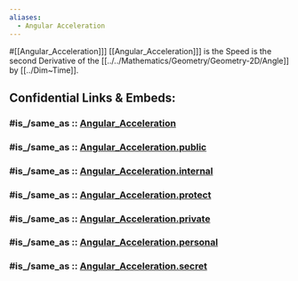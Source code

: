 ```yaml
---
aliases:
  - Angular Acceleration
---
```


#[[Angular_Acceleration]]] 
[[Angular_Acceleration]]] is the Speed is the second Derivative 
of the [[../../Mathematics/Geometry/Geometry-2D/Angle]] by [[../Dim~Time]]. 


## Confidential Links & Embeds: 

### #is_/same_as :: [Angular_Acceleration](/_Standards/Dimension/Angular_Dimension/Angular_Acceleration.md) 

### #is_/same_as :: [Angular_Acceleration.public](/_public/Dimension/Angular_Dimension/Angular_Acceleration.public.md) 

### #is_/same_as :: [Angular_Acceleration.internal](/_internal/Dimension/Angular_Dimension/Angular_Acceleration.internal.md) 

### #is_/same_as :: [Angular_Acceleration.protect](/_protect/Dimension/Angular_Dimension/Angular_Acceleration.protect.md) 

### #is_/same_as :: [Angular_Acceleration.private](/_private/Dimension/Angular_Dimension/Angular_Acceleration.private.md) 

### #is_/same_as :: [Angular_Acceleration.personal](/_personal/Dimension/Angular_Dimension/Angular_Acceleration.personal.md) 

### #is_/same_as :: [Angular_Acceleration.secret](/_secret/Dimension/Angular_Dimension/Angular_Acceleration.secret.md)

